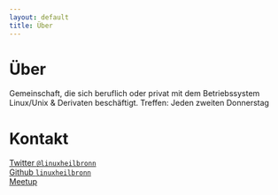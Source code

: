 ```yaml
---
layout: default
title: Über
---
```

# Über
Gemeinschaft, die sich beruflich oder privat mit dem Betriebssystem Linux/Unix & Derivaten beschäftigt. Treffen: Jeden zweiten Donnerstag

# Kontakt
[Twitter `@linuxheilbronn`](https://twitter.com/linuxheilbronn)  
[Github `linuxheilbronn`](https://github.com/linuxheilbronn)  
[Meetup](www.meetup.com/de-DE/Region-Heilbronn-Linux-User-Group)
